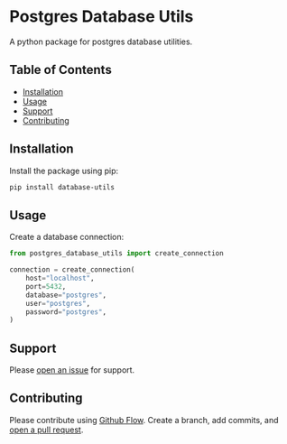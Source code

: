 # Postgres Database Utils

A python package for postgres database utilities.

## Table of Contents

- [Installation](#installation)
- [Usage](#usage)
- [Support](#support)
- [Contributing](#contributing)

## Installation

Install the package using pip:

```sh
pip install database-utils
```

## Usage

Create a database connection:
```python
from postgres_database_utils import create_connection

connection = create_connection(
    host="localhost",
    port=5432,
    database="postgres",
    user="postgres",
    password="postgres",
)
```

## Support

Please [open an issue](https://github.com/apinanyogaratnam/postgres-database-utils/issues/new) for support.

## Contributing

Please contribute using [Github Flow](https://guides.github.com/introduction/flow/). Create a branch, add commits, and [open a pull request](https://github.com/apinanyogaratnam/postgres-database-utils/compare/).
